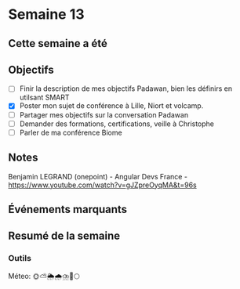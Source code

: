 # Semaine 13

## Cette semaine a été

## Objectifs

- [ ] Finir la description de mes objectifs Padawan, bien les définirs en utilsant SMART
- [x] Poster mon sujet de conférence à Lille, Niort et volcamp.
- [ ] Partager mes objectifs sur la conversation Padawan
- [ ] Demander des formations, certifications, veille à Christophe
- [ ] Parler de ma conférence Biome

## Notes

Benjamin LEGRAND (onepoint) - Angular Devs France - https://www.youtube.com/watch?v=gJZpreOyqMA&t=96s

## Événements marquants

## Resumé de la semaine

### Outils

Méteo: 🌞⛅🌦️🌧️⛈️🌈🌕
